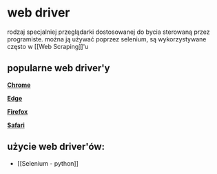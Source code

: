 # web driver
rodzaj specjalniej przeglądarki dostosowanej do bycia sterowaną przez programiste.
można ją używać poprzez selenium, są wykorzystywane często w [[Web Scraping]]'u

## popularne web driver'y
[**Chrome**](https://chromedriver.chromium.org/downloads)

[**Edge**](https://developer.microsoft.com/en-us/microsoft-edge/tools/webdriver/)

[**Firefox**](https://github.com/mozilla/geckodriver/releases)

[**Safari**](https://webkit.org/blog/6900/webdriver-support-in-safari-10/)

## użycie web driver'ów:
- [[Selenium - python]]